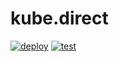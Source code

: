 # kube.direct

[![deploy](https://github.com/saschagrunert/kube.direct/actions/workflows/deploy.yml/badge.svg)](https://github.com/saschagrunert/kube.direct/actions/workflows/deploy.yml)
[![test](https://github.com/saschagrunert/kube.direct/actions/workflows/test.yml/badge.svg)](https://github.com/saschagrunert/kube.direct/actions/workflows/test.yml)
